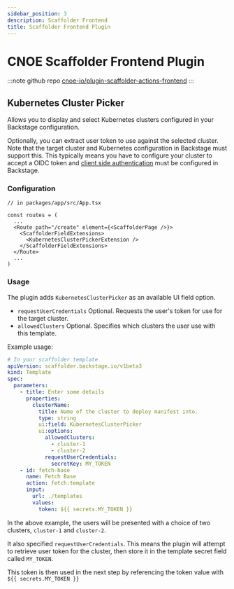 ```yaml
---
sidebar_position: 3
description: Scaffolder Frontend
title: Scaffolder Frontend Plugin
---
```

# CNOE Scaffolder Frontend Plugin
:::note github repo
[cnoe-io/plugin-scaffolder-actions-frontend](https://github.com/cnoe-io/plugin-scaffolder-actions-frontend)
:::

## Kubernetes Cluster Picker

Allows you to display and select Kubernetes clusters configured in your Backstage configuration.

Optionally, you can extract user token to use against the selected cluster. 
Note that the target cluster and Kubernetes configuration in Backstage must support this.
This typically means you have to configure your cluster to accept a OIDC token and [client side authentication](https://backstage.io/docs/features/kubernetes/configuration#clustersoidctokenprovider-optional) must be configured in Backstage.

### Configuration

```tsx
// in packages/app/src/App.tsx

const routes = (
  ...
  <Route path="/create" element={<ScaffolderPage />}>
    <ScaffolderFieldExtensions>
      <KubernetesClusterPickerExtension />
    </ScaffolderFieldExtensions>
  </Route>  
  ...  
)
```

### Usage

The plugin adds `KubernetesClusterPicker` as an available UI field option. 

- `requestUserCredentials` Optional. Requests the user's token for use for the target cluster.
- `allowedClusters` Optional. Specifies which clusters the user use with this template.

Example usage:

```yaml
# In your scaffolder template
apiVersion: scaffolder.backstage.io/v1beta3
kind: Template
spec:
  parameters:
    - title: Enter some details
      properties:
        clusterName:
          title: Name of the cluster to deploy manifest into.
          type: string
          ui:field: KubernetesClusterPicker
          ui:options:
            allowedClusters:
              - cluster-1
              - cluster-2
            requestUserCredentials:
              secretKey: MY_TOKEN
    - id: fetch-base
      name: Fetch Base
      action: fetch:template
      input:
        url: ./templates
        values:
          token: ${{ secrets.MY_TOKEN }}
```

In the above example, the users will be presented with a choice of two clusters, `cluster-1` and `cluster-2`.

It also specified `requestUserCredentials`. This means the plugin will attempt to retrieve user token for the cluster, then store it in the template secret field called `MY_TOKEN`.

This token is then used in the next step by referencing the token value with `${{ secrets.MY_TOKEN }}`

